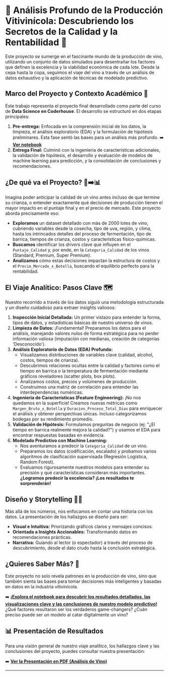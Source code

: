 # 🍷 Análisis Profundo de la Producción Vitivinícola: Descubriendo los Secretos de la Calidad y la Rentabilidad 🚀

Este proyecto se sumerge en el fascinante mundo de la producción de vino, utilizando un conjunto de datos simulados para desentrañar los factores que definen la excelencia y la viabilidad económica de cada lote. Desde la cepa hasta la copa, seguimos el viaje del vino a través de un análisis de datos exhaustivo y la aplicación de técnicas de modelado predictivo.

## Marco del Proyecto y Contexto Académico 📝

Este trabajo representa el proyecto final desarrollado como parte del curso de **Data Science en Coderhouse**. El desarrollo se estructuró en dos etapas principales:

1.  **Pre-entrega:** Enfocada en la comprensión inicial de los datos, la limpieza, el análisis exploratorio (EDA) y la formulación de hipótesis preliminares. Esta fase sentó las bases para un análisis más profundo. ➡️ **[Ver notebook](ProyectoDSParteIAlbornozJuanCruz.ipynb)**
2.  **Entrega Final:** Culminó con la ingeniería de características adicionales, la validación de hipótesis, el desarrollo y evaluación de modelos de machine learning para predicción, y la consolidación de conclusiones y recomendaciones.

## ¿De qué va el Proyecto? 🍇➡️📊

Imagina poder anticipar la calidad de un vino antes incluso de que termine su crianza, o entender exactamente qué decisiones de producción tienen el mayor impacto en el puntaje final y en el precio de mercado. Este proyecto aborda precisamente eso:

*   **Exploramos** un dataset detallado con más de 2000 lotes de vino, cubriendo variables desde la cosecha, tipo de uva, región, y clima, hasta los intrincados detalles del proceso de fermentación, tipo de barrica, tiempos de crianza, costos y características físico-químicas.
*   **Buscamos** identificar los *drivers* clave que influyen en el `Puntaje_Calidad` y, por ende, en la `Categoria_Calidad` de los vinos (Standard, Premium, Super Premium).
*   **Analizamos** cómo estas decisiones impactan la estructura de costos y el `Precio_Mercado_x_Botella`, buscando el equilibrio perfecto para la rentabilidad.

## El Viaje Analítico: Pasos Clave 🗺️

Nuestro recorrido a través de los datos siguió una metodología estructurada y un diseño cuidadoso para extraer insights valiosos:

1.  **Inspección Inicial Detallada:** Un primer vistazo para entender la forma, tipos de datos, y estadísticas básicas de nuestro universo de vinos.
2.  **Limpieza de Datos:** ¡Fundamental! Preparamos los datos para el análisis, manejando valores nulos de forma estratégica para no perder información valiosa (imputación con medianas, creación de categorías 'Desconocido').
3.  **Análisis Exploratorio de Datos (EDA) Profundo:**
    *   Visualizamos distribuciones de variables clave (calidad, alcohol, costos, tiempos de crianza).
    *   Descubrimos relaciones ocultas entre la calidad y factores como el tiempo en barrica o la temperatura de fermentación mediante gráficos reveladores (scatter plots, box plots).
    *   Analizamos costos, precios y volúmenes de producción.
    *   Construimos una matriz de correlación para entender las interdependencias numéricas.
4.  **Ingeniería de Características (Feature Engineering):** ¡No nos quedamos en la superficie! Creamos nuevas métricas como `Margen_Bruto_x_Botella` y `Duracion_Proceso_Total_Dias` para enriquecer el análisis y obtener perspectivas únicas. Incluso categorizamos bodegas por su rendimiento promedio.
5.  **Validación de Hipótesis:** Formulamos preguntas de negocio (ej: "¿El tiempo en barrica realmente mejora la calidad?") y usamos el EDA para encontrar respuestas basadas en evidencia.
6.  **Modelado Predictivo con Machine Learning:**
    *   Nos aventuramos a predecir la `Categoria_Calidad` de un vino.
    *   Preparamos los datos (codificación, escalado) y probamos varios algoritmos de clasificación supervisada (Regresión Logística, Random Forest).
    *   Evaluamos rigurosamente nuestros modelos para entender su precisión y qué características consideran más importantes. **¿Logramos predecir la excelencia? ¡Los resultados te sorprenderán!**

## Diseño y Storytelling 🎨📜

Más allá de los números, nos enfocamos en contar una historia con los datos. La presentación de los hallazgos se diseñó para ser:

*   **Visual e Intuitiva:** Priorizando gráficos claros y mensajes concisos.
*   **Orientada a Insights Accionables:** Transformando datos en recomendaciones prácticas.
*   **Narrativa:** Guiando al lector (o espectador) a través del proceso de descubrimiento, desde el dato crudo hasta la conclusión estratégica.

## ¿Quieres Saber Más? 🤔

Este proyecto no solo revela patrones en la producción de vino, sino que también sienta las bases para tomar decisiones más inteligentes y basadas en datos en la industria vitivinícola.

➡️ **[¡Explora el notebook para descubrir los resultados detallados, las visualizaciones clave y las conclusiones de nuestro modelo predictivo!](ProyectoDS_ParteII_AlbornozJuanCruz.ipynb)** ¿Qué factores resultaron ser los verdaderos game-changers? ¿Cuán preciso puede ser un modelo al catar digitalmente un vino?

## 📊 Presentación de Resultados

Para una visión general de nuestro viaje analítico, los hallazgos clave y las conclusiones del proyecto, puedes consultar nuestra presentación:

➡️ **[Ver la Presentación en PDF (Análisis de Vino)](Descubriendo-los-Secretos-de-un-Vino-Excepcional.pdf)**

---
